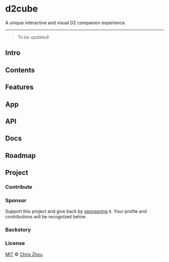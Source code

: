 # d2cube

A unique interactive and visual D2 companion experience.

---

> To be updated!

## Intro

## Contents

## Features

## App

## API

## Docs

## Roadmap

## Project

### Contribute

### Sponsor

Support this project and give back by [sponsoring][] it.  Your profile and contributions will be recognized below.

### Backstory

### License
[MIT][license] © [Chris Zhou][@chrisrzhou]

<!-- project -->
[license]: https://github.com/d2cube/d2cube/blob/main/license
[sponsoring]: https://github.com/sponsors/d2cube

<!-- refs -->
[@chrisrzhou]: https://github.com/chrisrzhou
